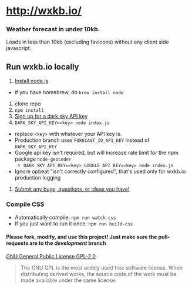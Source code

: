 # http://wxkb.io/
### Weather forecast in under 10kb.
Loads in less than 10kb (excluding favicons) without any client side javascript.

## Run wxkb.io locally
1. [Install node.js](https://nodejs.org/en/download/)
 * if you have homebrew, do `brew install node`
1. clone repo
1. `npm install`
1. [Sign up for a dark sky API key](https://darksky.net/dev/register)
1. `DARK_SKY_API_KEY=<key> node index.js`
  * replace `<key>` with whatever your API key is.
  * Production branch uses `FORECAST_IO_API_KEY` instead of `DARK_SKY_API_KEY`
  * Google api key isn't required, but will increase rate limit for the npm package `node-geocoder`
    * `DARK_SKY_API_KEY=<key> GOOGLE_API_KEY=<key> node index.js`
  * Ignore opbeat "isn't correctly configured", that's used only for wxkb.io production logging
1. [Submit any bugs, questions, or ideas you have!](https://github.com/JulianNorton/weather-10kb/issues)


### Compile CSS
* Automatically compile: `npm run watch-css`
* If you just want to run it once: `npm run build-css`



#### Please fork, modify, and use this project! Just make sure the pull-requests are to the _development_ branch
[GNU General Public License GPL-2.0](https://opensource.org/licenses/GPL-2.0)

> The GNU GPL is the most widely used free software license. When distributing derived works, the source code of the work must be made available under the same license.
